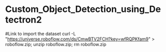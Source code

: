 # Custom_Object_Detection_using_Detectron2

#Link to import the dataset
curl -L "https://universe.roboflow.com/ds/CmwBTV2FCH?key=wfRQPKfam9" > roboflow.zip; unzip roboflow.zip; rm roboflow.zip
